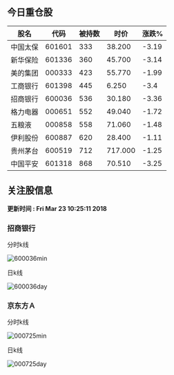 
## 今日重仓股 

|股名|代码|被持数|时价|涨跌%|
|---|---|---|---|---|
|中国太保|601601|333|38.200|-3.19|
|新华保险|601336|360|45.700|-3.14|
|美的集团|000333|423|55.770|-1.99|
|工商银行|601398|445|6.250|-3.4|
|招商银行|600036|536|30.180|-3.36|
|格力电器|000651|552|49.040|-1.72|
|五粮液|000858|558|71.060|-1.48|
|伊利股份|600887|620|28.400|-1.11|
|贵州茅台|600519|712|717.000|-1.25|
|中国平安|601318|868|70.510|-3.25|

## 关注股信息
**更新时间 : Fri Mar 23 10:25:11 2018**
### 招商银行 
分时k线

![600036min](http://image.sinajs.cn/newchart/min/n/sh600036.gif)

日k线

![600036day](http://image.sinajs.cn/newchart/daily/n/sh600036.gif)

### 京东方Ａ 
分时k线

![000725min](http://image.sinajs.cn/newchart/min/n/sz000725.gif)

日k线

![000725day](http://image.sinajs.cn/newchart/daily/n/sz000725.gif)

